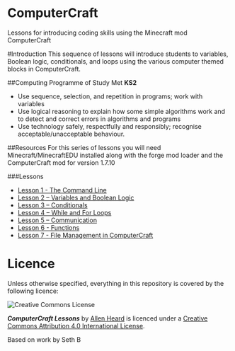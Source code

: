 # ComputerCraft
Lessons for introducing coding skills using the Minecraft mod ComputerCraft

#Introduction
This sequence of lessons will introduce students to variables, Boolean logic, conditionals, and loops using the various computer themed blocks in ComputerCraft.

##Computing Programme of Study Met 
**KS2**
 - Use sequence, selection, and repetition in programs; work with variables 
 - Use logical reasoning to explain how some simple algorithms work and to detect and correct errors in algorithms and programs
 - Use technology safely, respectfully and responsibly; recognise acceptable/unacceptable behaviour.

##Resources
For this series of lessons you will need Minecraft/MinecraftEDU installed along with the forge mod loader and the ComputerCraft mod for version 1.7.10

###Lessons
 - [Lesson 1 - The Command Line]()
 - [Lesson 2 – Variables and Boolean Logic]()
 - [Lesson 3 – Conditionals]()
 - [Lesson 4 – While and For Loops]()
 - [Lesson 5 – Communication]()
 - [Lesson 6 - Functions]()
 - [Lesson 7 - File Management in ComputerCraft]()

# Licence

Unless otherwise specified, everything in this repository is covered by the following licence:

![Creative Commons License](http://i.creativecommons.org/l/by-sa/4.0/88x31.png)

***ComputerCraft Lessons*** by [Allen Heard](http://www.mrheard.co.uk) is licenced under a [Creative Commons Attribution 4.0 International License](http://creativecommons.org/licenses/by-sa/4.0/).

Based on work by Seth B
